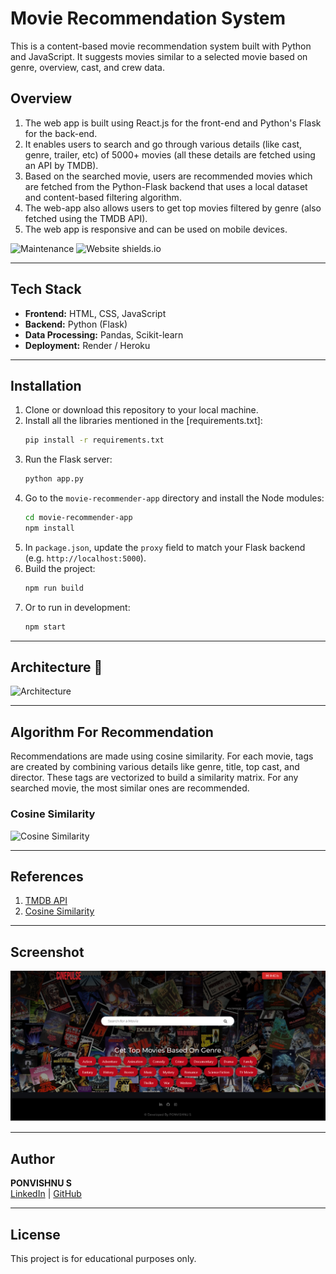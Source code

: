 #  Movie Recommendation System

This is a content-based movie recommendation system built with Python and JavaScript. It suggests movies similar to a selected movie based on genre, overview, cast, and crew data.

## Overview 
1. The web app is built using React.js for the front-end and Python's Flask for the back-end.
2. It enables users to search and go through various details (like cast, genre, trailer, etc) of 5000+ movies (all these details are fetched using an API by TMDB).
3. Based on the searched movie, users are recommended movies which are fetched from the Python-Flask backend that uses a local dataset and content-based filtering algorithm.
4. The web-app also allows users to get top movies filtered by genre (also fetched using the TMDB API).
5. The web app is responsive and can be used on mobile devices.

![Maintenance](https://img.shields.io/badge/maintained-yes-green.svg) ![Website shields.io](https://img.shields.io/badge/website-up-yellow)

---

## Tech Stack

- **Frontend:** HTML, CSS, JavaScript
- **Backend:** Python (Flask)
- **Data Processing:** Pandas, Scikit-learn
- **Deployment:** Render / Heroku

---

## Installation 
1. Clone or download this repository to your local machine.
2. Install all the libraries mentioned in the [requirements.txt]:
    ```bash
    pip install -r requirements.txt
    ```
3. Run the Flask server:
    ```bash
    python app.py
    ```
4. Go to the `movie-recommender-app` directory and install the Node modules:
    ```bash
    cd movie-recommender-app
    npm install
    ```
5. In `package.json`, update the `proxy` field to match your Flask backend (e.g. `http://localhost:5000`).
6. Build the project:
    ```bash
    npm run build
    ```
7. Or to run in development:
    ```bash
    npm start
    ```

---

## Architecture 📄

![Architecture](https://user-images.githubusercontent.com/74367889/170507933-fabe5dcc-52a0-476f-8650-c454a433bc48.png)

---

## Algorithm For Recommendation

Recommendations are made using cosine similarity. For each movie, tags are created by combining various details like genre, title, top cast, and director. These tags are vectorized to build a similarity matrix. For any searched movie, the most similar ones are recommended.

### Cosine Similarity

![Cosine Similarity](https://user-images.githubusercontent.com/74367889/170820479-843243b2-3659-4101-8adf-2e5c7cdbcc19.png)

---

## References

1. [TMDB API](https://www.themoviedb.org/documentation/api)
2. [Cosine Similarity](https://www.machinelearningplus.com/nlp/cosine-similarity/)

---
## Screenshot

![Home Page](./Screenshots/Home%20page.png)


---

## Author

**PONVISHNU S**  
[LinkedIn](https://www.linkedin.com/) | [GitHub](https://github.com/PONS774)

---

## License

This project is for educational purposes only.
